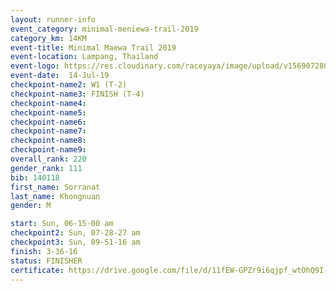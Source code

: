 ```yaml
---
layout: runner-info 
event_category: minimal-meniewa-trail-2019 
category_km: 14KM 
event-title: Minimal Maewa Trail 2019 
event-location: Lampang, Thailand 
event-logo: https://res.cloudinary.com/raceyaya/image/upload/v1569072805/logo/minimal-trail_ktnvsp.jpg 
event-date:  14-Jul-19 
checkpoint-name2: W1 (T-2) 
checkpoint-name3: FINISH (T-4) 
checkpoint-name4: 
checkpoint-name5: 
checkpoint-name6: 
checkpoint-name7: 
checkpoint-name8: 
checkpoint-name9: 
overall_rank: 220
gender_rank: 111
bib: 140118
first_name: Sorranat
last_name: Khongnuan
gender: M

start: Sun, 06-15-00 am
checkpoint2: Sun, 07-28-27 am
checkpoint3: Sun, 09-51-16 am
finish: 3-36-16
status: FINISHER
certificate: https://drive.google.com/file/d/11fEW-GPZr9i6qjpf_wtOhQ9I-_m6UjGq/view?usp=sharing
---
```

